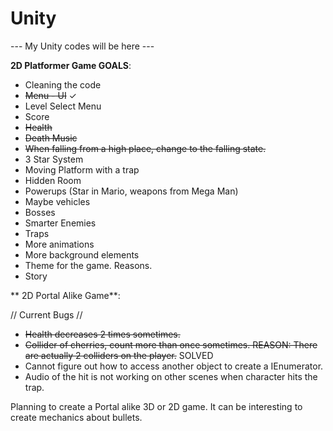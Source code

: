 # Unity

--- My Unity codes will be here ---

**2D Platformer Game GOALS**:

- Cleaning the code
- ~~Menu - UI~~ ✓
- Level Select Menu
- Score
- ~~Health~~
- ~~Death Music~~
- ~~When falling from a high place, change to the falling state.~~
- 3 Star System
- Moving Platform with a trap
- Hidden Room
- Powerups (Star in Mario, weapons from Mega Man)
- Maybe vehicles
- Bosses
- Smarter Enemies
- Traps
- More animations
- More background elements
- Theme for the game. Reasons.
- Story

** 2D Portal Alike Game**:

// Current Bugs //

- ~~Health decreases 2 times sometimes.~~
- ~~Collider of cherries, count more than once sometimes. REASON: There are actually 2 colliders on the player.~~ SOLVED
- Cannot figure out how to access another object to create a IEnumerator.
- Audio of the hit is not working on other scenes when character hits the trap.


Planning to create a Portal alike 3D or 2D game. It can be interesting to create mechanics about bullets.

